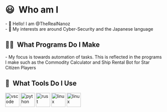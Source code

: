 <h1> 😃 &nbsp;Who am I </h1>
- 👋 Hello! I am @TheRealNanoz</br>
- 👀 My interests are around Cyber-Security and the Japanese language
<h2> 🧑‍💻 &nbsp;What Programs Do I Make</h2>
- My focus is towards automation of tasks. This is reflected in the programs I make such as the Commodity Calculator and Ship Rental Bot for Star Citizen Players
<h2> 🚀 &nbsp;What Tools Do I Use </h2>
<p align="left">
<img src="https://cdn.jsdelivr.net/gh/devicons/devicon/icons/vscode/vscode-original.svg" alt="vscode" width="45" height="45"/>
<img src="https://cdn.jsdelivr.net/gh/devicons/devicon/icons/python/python-original.svg" alt="python" width="45" height="45"/>
<img src="https://cdn.jsdelivr.net/gh/devicons/devicon/icons/rust/rust-original.svg" alt="rust" width="45" height="45"/>
<img src="https://cdn.jsdelivr.net/gh/devicons/devicon/icons/archlinux/archlinux-original.svg" alt="linux" width="45" height="45"/>
<img src="https://cdn.jsdelivr.net/gh/devicons/devicon/icons/neovim/neovim-original.svg" alt="linux" width="45" height="45"/>
</p>

